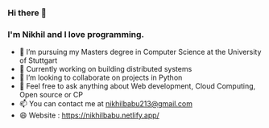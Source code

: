 ### Hi there 👋 

###  I'm Nikhil and I love programming.

- 🌟 I’m pursuing my Masters degree in Computer Science at the University of Stuttgart
- 🔭 Currently working on building distributed systems
- 👯 I’m looking to collaborate on projects in Python
- 💬 Feel free to ask anything about Web development, Cloud Computing, Open source or CP
- 📫 You can contact me at nikhilbabu213@gmail.com
- 😄 Website : https://nikhilbabu.netlify.app/
